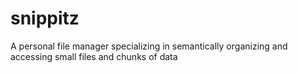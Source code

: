 # snippitz
A personal file manager specializing in semantically organizing and accessing small files and chunks of data
